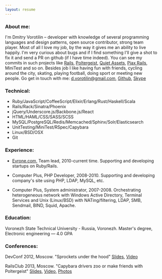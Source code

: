 ```yaml
---
layout: resume
---
```


### About me:
I'm Dmitry Vorotilin – developer with knowledge of several programming
languages and design patterns, open source contributor, strong team player.
Most of all I love my job, by the way it gives me an ability to live happily.
I'm very curious about bugs and if I find something I'll give a shot to fix it
and send a PR on github (if I have time indeed). You can see my commits in such
projects like [Rails](http://contributors.rubyonrails.org/contributors/dmitry-vorotilin/commits),
[Poltergeist](https://github.com/teampoltergeist/poltergeist/commits/master?author=route),
[Quiet Assets](https://github.com/evrone/quiet_assets/commits/master?author=route),
[Pjax Rails](https://github.com/rails/pjax_rails/commits/master?author=route),
MiniTest and so on. Besides job I like having fun with friends, cycling around
the city, skating, playing football, doing sport or meeting new people. Go get
in touch with me:
<d.vorotilin@gmail.com>, [Github](http://github.com/route), [Skype](skype:sp3ctr785?call)

### Technical:
* Ruby/JavaScript/CoffeeScript/Elixir/Erlang/Rust/Haskell/Scala
* Rails/Rack/Sinatra/Phoenix
* jQuery/Underscore.js/Backbone.js/React
* HTML/HAML/CSS/SASS/SCSS
* MySQL/PostgreSQL/Redis/Memcached/Sphinx/Solr/Elasticsearch
* UnitTesting/MiniTest/RSpec/Capybara
* Linux/BSD/OSX
* Git

### Experience:
* [Evrone.com](http://evrone.com), Team lead, 2010-current time.
Supporting and developing startups on Ruby/Rails.

* Computer Plus, PHP Developer, 2008-2010.
Supporting and developing company's site using PHP, LDAP, MySQL, etc.

* Computer Plus, System administrator, 2007-2008.
Orchestrating heterogeneous network with Windows Active Directory,
Terminal Services and Unix (Linux/BSD) with NATing/filtering, LDAP, SMB,
Sendmail, BIND, Squid, Apache.

### Education:
Voronezh State Technical University - Russia, Voronezh.
Master's degree, Electronic engineering — 4.0 GPA

### Conferences:
DevConf 2012, Moscow. "Sprockets under the hood"
[Slides](https://docs.google.com/presentation/d/1Paqm3uDVYFNGvfg5GXcwHD4hMQr8az0Jdr4-EUIVFn4/edit),
[Video](http://www.youtube.com/watch?v=2t4SfcL8KMc)

RailsClub 2013, Moscow. "Capybara drivers zoo or make friends with Poltergeist"
[Slides](https://github.com/route/railsclub_2013),
[Video](http://digitaloctober.ru/en/events/railsclub_moscow_obi_fernandes_erni_miller_dzheremi_evans_i_linda_liukas_v_do),
[Photos](http://digitaloctober.ru/en/events/railsclub_moscow_obi_fernandes_erni_miller_dzheremi_evans_i_linda_liukas_v_do/photos)
